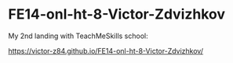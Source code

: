 # FE14-onl-ht-8-Victor-Zdvizhkov
My 2nd landing with TeachMeSkills school:

 https://victor-z84.github.io/FE14-onl-ht-8-Victor-Zdvizhkov/
